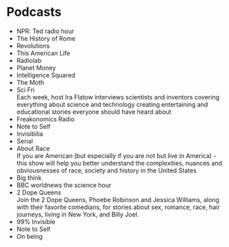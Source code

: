 # Podcasts

- NPR: Ted radio hour 
- The History of Rome 
- Revolutions 
- This American Life 
- Radiolab 
- Planet Money 
- Intelligence Squared 
- The Moth 
- Sci Fri   
Each week, host Ira Flatow interviews scientists and inventors covering everything about science and technology creating entertaining and educational stories everyone should have heard about
- Freakonomics Radio 
- Note to Self 
- Invisibilia
- Serial
- About Race   
If you are American (but especially if you are not but live in America) - this show will help you better understand the complexities, nuances and obviousnesses of race, society and history in the United States
- Big think    
- BBC worldnews the science hour    
- 2 Dope Queens    
Join the 2 Dope Queens, Phoebe Robinson and Jessica Williams, along with their favorite comedians, for stories about sex, romance, race, hair journeys, living in New York, and Billy Joel. 
- 99% Invisible
- Note to Self
- On being
